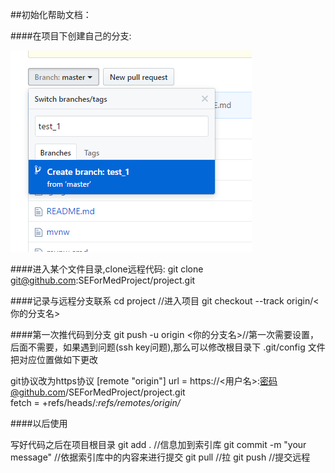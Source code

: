 ##初始化帮助文档：

####在项目下创建自己的分支:

![how to create a branch](./creatbranch.PNG)

####进入某个文件目录,clone远程代码:
git clone git@github.com:SEForMedProject/project.git

####记录与远程分支联系
cd project //进入项目
git checkout --track origin/<你的分支名>

####第一次推代码到分支
git push -u origin <你的分支名>//第一次需要设置，后面不需要，如果遇到问题(ssh key问题),那么可以修改根目录下 .git/config 文件 把对应位置做如下更改

git协议改为https协议
[remote "origin"]
		url =  https://<用户名>:密码@github.com/SEForMedProject/project.git        
		fetch = +refs/heads/*:refs/remotes/origin/*




####以后使用

写好代码之后在项目根目录
git add . //信息加到索引库 
git commit -m "your message" //依据索引库中的内容来进行提交
git pull //拉
git push //提交远程

